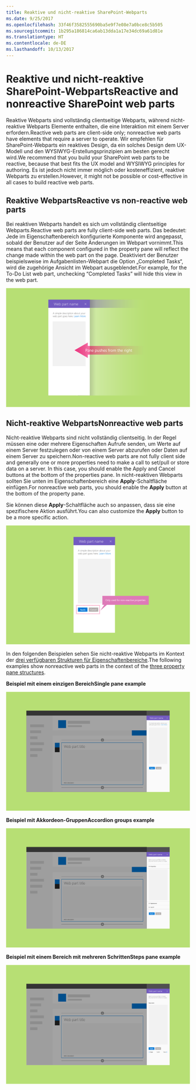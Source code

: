 ```yaml
---
title: Reaktive und nicht-reaktive SharePoint-Webparts
ms.date: 9/25/2017
ms.openlocfilehash: 33f46f3582555690ba5e9f7e08e7a0bce8c5b505
ms.sourcegitcommit: 1b295a186814ca6ab13dda1a17e34dc69a61d81e
ms.translationtype: HT
ms.contentlocale: de-DE
ms.lasthandoff: 10/13/2017
---
```

# <a name="reactive-and-nonreactive-sharepoint-web-parts"></a><span data-ttu-id="fe212-102">Reaktive und nicht-reaktive SharePoint-Webparts</span><span class="sxs-lookup"><span data-stu-id="fe212-102">Reactive and nonreactive SharePoint web parts</span></span>

<span data-ttu-id="fe212-103">Reaktive Webparts sind vollständig clientseitige Webparts, während nicht-reaktive Webparts Elemente enthalten, die eine Interaktion mit einem Server erfordern.</span><span class="sxs-lookup"><span data-stu-id="fe212-103">Reactive web parts are client-side only; nonreactive web parts have elements that require a server to operate.</span></span> <span data-ttu-id="fe212-104">Wir empfehlen für SharePoint-Webparts ein reaktives Design, da ein solches Design dem UX-Modell und den WYSIWYG-Erstellungsprinzipien am besten gerecht wird.</span><span class="sxs-lookup"><span data-stu-id="fe212-104">We recommend that you build your SharePoint web parts to be reactive, because that best fits the UX model and WYSIWYG principles for authoring.</span></span> <span data-ttu-id="fe212-105">Es ist jedoch nicht immer möglich oder kosteneffizient, reaktive Webparts zu erstellen.</span><span class="sxs-lookup"><span data-stu-id="fe212-105">However, it might not be possible or cost-effective in all cases to build reactive web parts.</span></span>


## <a name="reactive-web-parts"></a><span data-ttu-id="fe212-106">Reaktive Webparts</span><span class="sxs-lookup"><span data-stu-id="fe212-106">Reactive vs non-reactive web parts</span></span>

<span data-ttu-id="fe212-107">Bei reaktiven Webparts handelt es sich um vollständig clientseitige Webparts.</span><span class="sxs-lookup"><span data-stu-id="fe212-107">Reactive web parts are fully client-side web parts.</span></span> <span data-ttu-id="fe212-108">Das bedeutet: Jede im Eigenschaftenbereich konfigurierte Komponente wird angepasst, sobald der Benutzer auf der Seite Änderungen im Webpart vornimmt.</span><span class="sxs-lookup"><span data-stu-id="fe212-108">This means that each component configured in the property pane will reflect the change made within the web part on the page.</span></span> <span data-ttu-id="fe212-109">Deaktiviert der Benutzer beispielsweise im Aufgabenlisten-Webpart die Option „Completed Tasks“, wird die zugehörige Ansicht im Webpart ausgeblendet.</span><span class="sxs-lookup"><span data-stu-id="fe212-109">For example, for the To-Do List web part, unchecking “Completed Tasks” will hide this view in the web part.</span></span>

![Ein reaktives Webpart](../images/design-reactive-01.png)


## <a name="nonreactive-web-parts"></a><span data-ttu-id="fe212-111">Nicht-reaktive Webparts</span><span class="sxs-lookup"><span data-stu-id="fe212-111">Nonreactive web parts</span></span>
<span data-ttu-id="fe212-112">Nicht-reaktive Webparts sind nicht vollständig clientseitig. In der Regel müssen eine oder mehrere Eigenschaften Aufrufe senden, um Werte auf einem Server festzulegen oder von einem Server abzurufen oder Daten auf einem Server zu speichern.</span><span class="sxs-lookup"><span data-stu-id="fe212-112">Non-reactive web parts are not fully client side and generally one or more properties need to make a call to set/pull or store data on a server. In this case, you should enable the Apply and Cancel buttons at the bottom of the properties pane.</span></span> <span data-ttu-id="fe212-113">In nicht-reaktiven Webparts sollten Sie unten im Eigenschaftenbereich eine **Apply**-Schaltfläche einfügen.</span><span class="sxs-lookup"><span data-stu-id="fe212-113">For nonreactive web parts, you should enable the **Apply** button at the bottom of the property pane.</span></span>

<span data-ttu-id="fe212-114">Sie können diese **Apply**-Schaltfläche auch so anpassen, dass sie eine spezifischere Aktion ausführt.</span><span class="sxs-lookup"><span data-stu-id="fe212-114">You can also customize the **Apply** button to be a more specific action.</span></span> <!-- Is this a reference to an image? (design-wp-pp-non-reactive.png) -->

![Ein nicht-reaktives Webpart mit einer „Apply“- und einer „Cancel“-Schaltfläche](../images/design-reactive-02.png)


<span data-ttu-id="fe212-116">In den folgenden Beispielen sehen Sie nicht-reaktive Webparts im Kontext der [drei verfügbaren Strukturen für Eigenschaftenbereiche](design-a-web-part.md).</span><span class="sxs-lookup"><span data-stu-id="fe212-116">The following examples show nonreactive web parts in the context of the [three property pane structures](design-a-web-part.md).</span></span>

<span data-ttu-id="fe212-117">**Beispiel mit einem einzigen Bereich**</span><span class="sxs-lookup"><span data-stu-id="fe212-117">**Single pane example**</span></span>

![Ein nicht-reaktives Webpart mit einem einzigen Eigenschaftenbereich](../images/design-reactive-03.png)

<span data-ttu-id="fe212-119">**Beispiel mit Akkordeon-Gruppen**</span><span class="sxs-lookup"><span data-stu-id="fe212-119">**Accordion groups example**</span></span>

![Ein nicht-reaktives Webpart mit einem Eigenschaftenbereich mit Akkordeon-Gruppen](../images/design-reactive-04.png)

<span data-ttu-id="fe212-121">**Beispiel mit einem Bereich mit mehreren Schritten**</span><span class="sxs-lookup"><span data-stu-id="fe212-121">**Steps pane example**</span></span>

![Ein nicht-reaktives Webpart mit einem Eigenschaftenbereich mit mehreren Schritten](../images/design-reactive-05.png)
